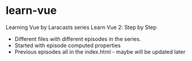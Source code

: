 # learn-vue

Learning Vue by Laracasts series Learn Vue 2: Step by Step

- Different files with different episodes in the series.
- Started with episode computed properties
- Previous episodes all in the index.html - maybe will be updated later
